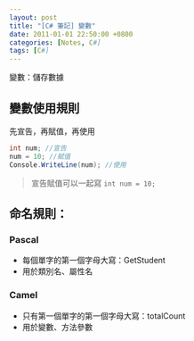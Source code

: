 ```yaml
---
layout: post
title: "[C# 筆記] 變數"
date: 2011-01-01 22:50:00 +0800
categories: [Notes, C#]
tags: [C#]
---
```


變數：儲存數據

## 變數使用規則
先宣告，再賦值，再使用
```c#
int num; //宣告
num = 10; //賦值
Console.WriteLine(num); //使用
```
> 宣告賦值可以一起寫 `int num = 10;`

## 命名規則：

### Pascal
- 每個單字的第一個字母大寫：GetStudent
- 用於類別名、屬性名

### Camel
- 只有第一個單字的第一個字母大寫：totalCount
- 用於變數、方法參數

